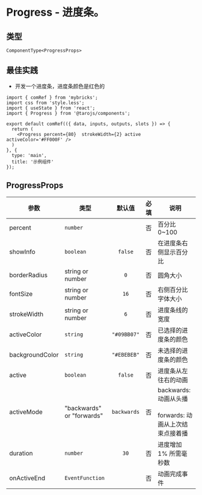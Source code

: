 # Progress - 进度条。

## 类型
```tsx
ComponentType<ProgressProps>
```

## 最佳实践
- 开发一个进度条，进度条颜色是红色的

```render
import { comRef } from 'mybricks';
import css from 'style.less';
import { useState } from 'react';
import { Progress } from '@tarojs/components';

export default comRef(({ data, inputs, outputs, slots }) => {
  return (
    <Progress percent={80}  strokeWidth={2} active activeColor='#FF000F' />
  )
}, {
  type: 'main',
  title: '示例组件'
});
```

## ProgressProps

| 参数 | 类型 | 默认值 | 必填 | 说明 |
| --- | --- | :---: | :---: | --- |
| percent | `number` |  | 否 | 百分比 0~100 |
| showInfo | `boolean` | `false` | 否 | 在进度条右侧显示百分比 |
| borderRadius | string or number | `0` | 否 | 圆角大小 |
| fontSize | string or number | `16` | 否 | 右侧百分比字体大小 |
| strokeWidth | string or number | `6` | 否 | 进度条线的宽度 |
| activeColor | `string` | `"#09BB07"` | 否 | 已选择的进度条的颜色 |
| backgroundColor | `string` | `"#EBEBEB"` | 否 | 未选择的进度条的颜色 |
| active | `boolean` | `false` | 否 | 进度条从左往右的动画 |
| activeMode | "backwards" or "forwards" | `backwards` | 否 | backwards: 动画从头播<br /><br />forwards: 动画从上次结束点接着播 |
| duration | `number` | `30` | 否 | 进度增加 1% 所需毫秒数 |
| onActiveEnd | `EventFunction` |  | 否 | 动画完成事件 |

